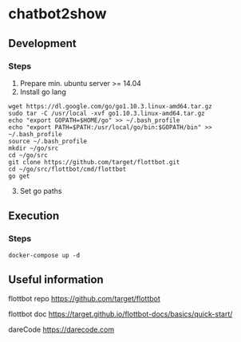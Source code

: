 # chatbot2show


## Development

### Steps

1. Prepare min. ubuntu server >= 14.04
2. Install go lang
```
wget https://dl.google.com/go/go1.10.3.linux-amd64.tar.gz
sudo tar -C /usr/local -xvf go1.10.3.linux-amd64.tar.gz
echo "export GOPATH=$HOME/go" >> ~/.bash_profile
echo "export PATH=$PATH:/usr/local/go/bin:$GOPATH/bin" >> ~/.bash_profile
source ~/.bash_profile
mkdir ~/go/src
cd ~/go/src
git clone https://github.com/target/flottbot.git
cd ~/go/src/flottbot/cmd/flottbot
go get
```
3. Set go paths

## Execution

### Steps
```
docker-compose up -d
```

## Useful information

flottbot repo https://github.com/target/flottbot

flottbot doc  https://target.github.io/flottbot-docs/basics/quick-start/

dareCode https://darecode.com
